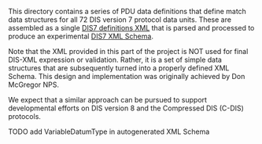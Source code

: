 This directory contains a series of PDU data definitions that define match
data structures for all 72 DIS version 7 protocol data units.  These are assembled 
as a single [DIS7 definitions XML](DIS_7_2012.xml) that is parsed and 
processed to produce an experimental [DIS7 XML Schema](../DIS_7_2012.autogenerated.xsd).

Note that the XML provided in this part of the project is NOT used for final DIS-XML expression or validation. 
Rather, it is a set of simple data structures that are subsequently turned into a properly defined XML Schema. 
This design and implementation was originally achieved by Don McGregor NPS.

We expect that a similar approach can be pursued to support developmental
efforts on DIS version 8 and the Compressed DIS (C-DIS) protocols.

TODO add VariableDatumType in autogenerated XML Schema
